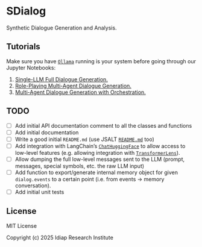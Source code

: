 # SDialog

Synthetic Dialogue Generation and Analysis.

## Tutorials

Make sure you have [`Ollama`](https://ollama.com/download) running is your system before going through our Jupyter Notebooks:
1. [Single-LLM Full Dialogue Generation.](https://github.com/idiap/sdialog/blob/main/tutorials/1.single_llm_full_generation.ipynb)
2. [Role-Playing Multi-Agent Dialogue Generation.](https://github.com/idiap/sdialog/blob/main/tutorials/2.multi-agent_generation.ipynb)
3. [Multi-Agent Dialogue Generation with Orchestration.](https://github.com/idiap/sdialog/blob/main/tutorials/3.multi-agent+orchestrator_generation.ipynb)

## TODO

- [ ] Add initial API documentation comment to all the classes and functions
- [ ] Add initial documentation
- [ ] Write a good initial `README.md` (use JSALT [`README.md`](https://github.com/Play-Your-Part/tutorials) too)
- [ ] Add integration with LangChain’s [`ChatHuggingFace`](https://python.langchain.com/docs/integrations/chat/huggingface/) to allow access to low-level features (e.g. allowing integration with [`TransformerLens`](https://github.com/TransformerLensOrg/TransformerLens)).
- [ ] Allow dumping the full low-level messages sent to the LLM (prompt, messages, special symbols, etc. the raw LLM input)
- [ ] Add function to export/generate internal memory object for given `dialog.events` to a certain point (i.e. from events -> memory conversation).
- [ ] Add initial unit tests

## License

MIT License

Copyright (c) 2025 Idiap Research Institute

